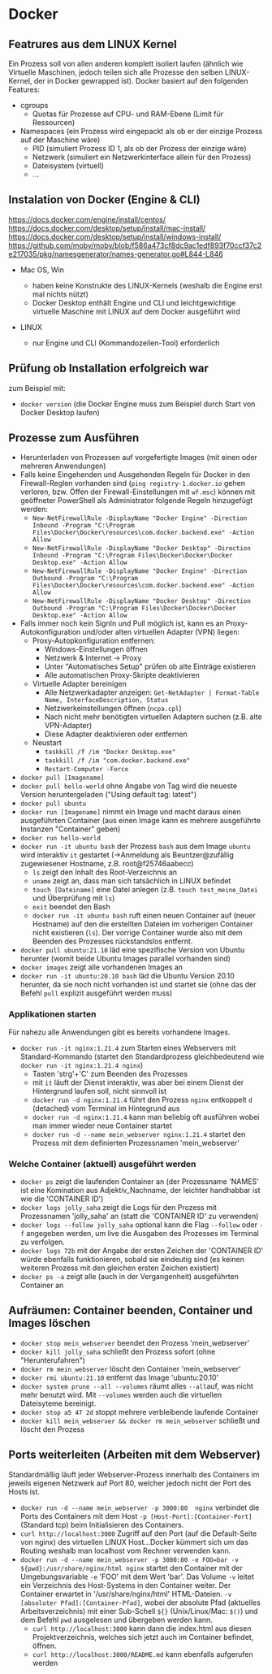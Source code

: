 # Docker

## Featrures aus dem LINUX Kernel
Ein Prozess soll von allen anderen komplett isoliert laufen (ähnlich wie Virtuelle Maschinen, jedoch teilen sich alle Prozesse den selben LINUX-Kernel, der in Docker gewrapped ist). Docker basiert auf den folgenden Features:
- cgroups
    - Quotas für Prozesse auf CPU- und RAM-Ebene (Limit für Ressourcen)
- Namespaces (ein Prozess wird eingepackt als ob er der einzige Prozess auf der Maschine wäre)
    - PID (simuliert Prozess ID 1, als ob der Prozess der einzige wäre)
    - Netzwerk (simuliert ein Netzwerkinterface allein für den Prozess)
    - Dateisystem (virtuell)
    - ...

## Instalation von Docker (Engine & CLI)
https://docs.docker.com/engine/install/centos/
https://docs.docker.com/desktop/setup/install/mac-install/
https://docs.docker.com/desktop/setup/install/windows-install/
https://github.com/moby/moby/blob/f586a473cf8dc9ac1edf893f70ccf37c2e217035/pkg/namesgenerator/names-generator.go#L844-L846

- Mac OS, Win
    - haben keine Konstrukte des LINUX-Kernels (weshalb die Engine erst mal nichts nützt)
    - Docker Desktop enthält Engine und CLI und leichtgewichtige virtuelle Maschine mit LINUX auf dem Docker ausgeführt wird

- LINUX
    - nur Engine und CLI (Kommandozeilen-Tool) erforderlich

## Prüfung ob Installation erfolgreich war
zum Beispiel mit:
- `docker version` (die Docker Engine muss zum Beispiel durch Start von Docker Desktop laufen)

## Prozesse zum Ausführen
- Herunterladen von Prozessen auf vorgefertigte Images (mit einen oder mehreren Anwendungen)
- Falls keine Eingehenden und Ausgehenden Regeln für Docker in den Firewall-Reglen vorhanden sind (`ping registry-1.docker.io` gehen verloren, bzw. Öffen der Firewall-Einstellungen mit `wf.msc`) können mit geöffneter PowerShell als Administrator folgende Regeln hinzugefügt werden:
    - `New-NetFirewallRule -DisplayName "Docker Engine" -Direction Inbound -Program "C:\Program Files\Docker\Docker\resources\com.docker.backend.exe" -Action Allow`
    - `New-NetFirewallRule -DisplayName "Docker Desktop" -Direction Inbound -Program "C:\Program Files\Docker\Docker\Docker Desktop.exe" -Action Allow`
    - `New-NetFirewallRule -DisplayName "Docker Engine" -Direction Outbound -Program "C:\Program Files\Docker\Docker\resources\com.docker.backend.exe" -Action Allow`
    - `New-NetFirewallRule -DisplayName "Docker Desktop" -Direction Outbound -Program "C:\Program Files\Docker\Docker\Docker Desktop.exe" -Action Allow`
- Falls immer noch kein SignIn und Pull möglich ist, kann es an Proxy-Autokonfiguration und/oder alten virtuellen Adapter (VPN) liegen:
    - Proxy-Autopkonfiguration entfernen:
        - Windows-Einstellungen öffnen
        - Netzwerk & Internet → Proxy
        - Unter "Automatisches Setup" prüfen ob alte Einträge existieren
        - Alle automatischen Proxy-Skripte deaktivieren
    - Virtuelle Adapter bereinigen
        - Alle Netzwerkadapter anzeigen: `Get-NetAdapter | Format-Table Name, InterfaceDescription, Status`
        - Netzwerkeinstellungen öffnen (`ncpa.cpl`)
        - Nach nicht mehr benötigten virtuellen Adaptern suchen (z.B. alte VPN-Adapter)
        - Diese Adapter deaktivieren oder entfernen
    - Neustart
        - `taskkill /f /im "Docker Desktop.exe"`
        - `taskkill /f /im "com.docker.backend.exe"`
        - `Restart-Computer -Force`
- `docker pull [Imagename]`
- `docker pull hello-world` ohne Angabe von Tag wird die neueste Version heruntergeladen ("Using default tag: latest")
- `docker pull ubuntu`
- `docker run [Imagename]` nimmt ein Image und macht daraus einen ausgeführten Container (aus einen Image kann es mehrere ausgeführte Instanzen "Container" geben)
- `docker run hello-world`
- `docker run -it ubuntu bash` der Prozess `bash` aus dem Image `ubuntu` wird interaktiv `it` gestartet (->Anmeldung als Beuntzer@zufällig zugewiesener Hostname, z.B. root@f25746aabecc)
    - `ls` zeigt den Inhalt des Root-Verzeichnis an
    - `uname` zeigt an, dass man sich tatsächlich in LINUX befindet
    - `touch [Dateiname]` eine Datei anlegen (z.B. `touch test_meine_Datei` und Überprüfung mit `ls`)
    - `exit` beendet den Bash
    - `docker run -it ubuntu bash` ruft einen neuen Container auf (neuer Hostname) auf den die erstellten Dateien im vorherigen Container nicht existieren (`ls`). Der vorrige Container wurde also mit dem Beenden des Prozesses rückstandslos entfernt.
- `docker pull ubuntu:21.10` läd eine spezifische Version von Ubuntu herunter (womit beide Ubuntu Images parallel vorhanden sind)
- `docker images` zeigt alle vorhandenen Images an
- `docker run -it ubuntu:20.10 bash` läd die Ubuntu Version 20.10 herunter, da sie noch nicht vorhanden ist und startet sie (ohne das der Befehl `pull` explizit ausgeführt werden muss)

### Applikationen starten
Für nahezu alle Anwendungen gibt es bereits vorhandene Images.
- `docker run -it nginx:1.21.4` zum Starten eines Webservers mit Standard-Kommando (startet den Standardprozess gleichbedeutend wie `docker run -it nginx:1.21.4 nginx`)
    - Tasten 'strg'+'C' zum Beenden des Prozesses
    - mit `it` läuft der Dienst interaktiv, was aber bei einem Dienst der Hintergrund laufen soll, nicht sinnvoll ist
    - `docker run -d nginx:1.21.4` führt den Prozess `nginx` entkoppelt `d` (detached) vom Terminal im Hintegrund aus
    - `docker run -d nginx:1.21.4` kann man beliebig oft ausführen wobei man immer wieder neue Container startet
    - `docker run -d --name mein_webserver nginx:1.21.4` startet den Prozess mit dem definierten Prozessnamen 'mein_webserver'

### Welche Container (aktuell) ausgeführt werden
- `docker ps` zeigt die laufenden Container an (der Prozessname 'NAMES' ist eine Komination aus Adjektiv_Nachname, der leichter handhabbar ist wie die 'CONTAINER ID')
- `docker logs jolly_saha` zeigt die Logs für den Prozess mit Prozessnamen 'jolly_saha' an (statt die 'CONTAINER ID' zu verwenden)
- `docker logs --follow jolly_saha` optional kann die Flag `--follow` oder `-f` angegeben werden, um live die Ausgaben des Prozesses im Terminal zu verfolgen.
- `docker logs 72b` mit der Angabe der ersten Zeichen der 'CONTAINER ID' würde ebenfalls funktionieren, sobald sie eindeutig sind (es keinen weiteren Prozess mit den gleichen ersten Zeichen existiert)
- `docker ps -a` zeigt alle (auch in der Vergangenheit) ausgeführten Container an

## Aufräumen: Container beenden, Container und Images löschen
- `docker stop mein_webserver` beendet den Prozess 'mein_webserver'
- `docker kill jolly_saha` schließt den Prozess sofort (ohne "Herunterufahren")
- `docker rm mein_webserver` löscht den Container 'mein_webserver'
- `docker rmi ubuntu:21.10` entfernt das Image 'ubuntu:20.10'
- `docker system prune --all --volumes` räumt alles `--all`auf, was nicht mehr benutzt wird. Mit `--volumes` werden auch die virtuellen Dateisyteme bereinigt.
- `docker stop a5 47 2d` stoppt mehrere verbleibende laufende Container
- `docker kill mein_webserver && docker rm mein_webserver` schließt und löscht den Prozess

## Ports weiterleiten (Arbeiten mit dem Webserver)
Standardmäßig läuft jeder Webserver-Prozess innerhalb des Containers im jeweils eigenen Netzwerk auf Port 80, welcher jedoch nicht der Port des Hosts ist.
- `docker run -d --name mein_webserver -p 3000:80  nginx` verbindet die Ports des Containers mit dem Host `-p [Host-Port]:[Container-Port]` (Standard tcp) beim Initialisieren des Containers.
- `curl http://localhost:3000` Zugriff auf den Port (auf die Default-Seite von nginx) des virtuellen LINUX Host...Docker kümmert sich um das Routing weshalb man localhost vom Rechner verwenden kann.
- `docker run -d --name mein_webserver -p 3000:80 -e FOO=bar -v ${pwd}:/usr/share/nginx/html nginx` startet den Container mit der Umgebungsvariable `-e` 'FOO' mit dem Wert 'bar'.  Das Volume `-v` leitet ein Verzeichnis des Host-Systems in den Container weiter. Der Container erwartet in '/usr/share/nginx/html' HTML-Dateien. `-v [absoluter Pfad]:[Container-Pfad]`, wobei der absolute Pfad (aktuelles Arbeitsverzeichnis) mit einer Sub-Schell `${}` (Unix/Linux/Mac: `$()`) und dem Befehl `pwd` ausgelesen und übergeben werden kann.
    - `curl http://localhost:3000` kann dann die index.html aus diesen Projektverzeichnis, welches sich jetzt auch im Container befindet, öffnen.
    - `curl http://localhost:3000/README.md` kann ebenfalls aufgerufen werden